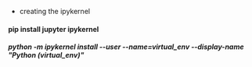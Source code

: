 - creating the ipykernel

#### pip install jupyter ipykernel

##### python -m ipykernel install --user --name=virtual_env --display-name "Python (virtual_env)"

